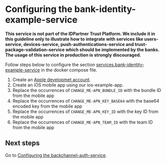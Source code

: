 # Configuring the bank-identity-example-service

**This service is not part of the IDPartner Trust Platform. We include it in this guideline only to illustrate how to integrate with services like users-service, devices-service, push-authentications-service and trust-package-validation-service which should be implemented by the banks. The usage of this service in production is strongly discouraged.**


Follow steps below to configure the section [services.bank-identity-example-service](https://github.com/idpartner-app/trust-platform-example/blob/BackchannelAuthExample/docker-compose.yml#L49) in the docker compose file.

1. Create an [Apple developmet account](https://developer.apple.com/).
1. Create an iOS mobile app using our ios-example-app.
1. Replace the occurrences of `CHANGE_ME-APN_BUNDLE_ID` with the bundle ID from the mobile app
1. Replace the occurrences of `CHANGE_ME-APN_KEY_BASE64` with the base64 encoded key from the mobile app
1. Replace the occurrences of `CHANGE_ME-APN_KEY_ID` with the key ID from the mobile app
1. Replace the occurrences of `CHANGE_ME-APN_TEAM_ID` with the team ID from the mobile app

## Next steps
Go to [Configuring the backchannel-auth-service](configuring-backchannel-auth-service.md).